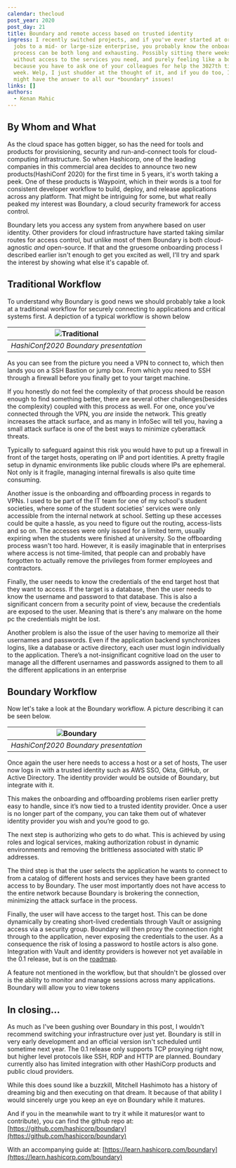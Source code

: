 ```yaml
---
calendar: thecloud
post_year: 2020
post_day: 21
title: Boundary and remote access based on trusted identity
ingress: I recently switched projects, and if you've ever started at or switched
  jobs to a mid- or large-size enterprise, you probably know the onboarding
  process can be both long and exhausting. Possibly sitting there weeks on end,
  without access to the services you need, and purely feeling like a bother
  because you have to ask one of your colleagues for help the 3027th time this
  week. Welp, I just shudder at the thought of it, and if you do too, I just
  might have the answer to all our *boundary* issues!
links: []
authors:
  - Kenan Mahic
---
```

## By Whom and What
As the cloud space has gotten bigger, so has the need for tools and products for provisioning, security and run-and-connect tools for cloud-computing infrastructure. So when Hashicorp, one of the leading companies in this commercial area decides to announce two new products(HashiConf 2020) for the first time in 5 years, it's worth taking a peek. One of these products is Waypoint, which in their words is a tool for consistent developer workflow to build, deploy, and release applications across any platform. That might be intriguing for some, but what really peaked my interest was Boundary, a cloud security framework for access control.

Boundary lets you access any system from anywhere based on user identity. Other providers for cloud infrastructure have started taking similar routes for access control, but unlike most of them Boundary is both cloud-agnostic *and* open-source. If that and the gruesome onboarding process I described earlier isn't enough to get you excited as well, I'll try and spark the interest by showing what else it's capable of.


## Traditional Workflow

To understand why Boundary is good news we should probably take a look at a traditional workflow for securely connecting to applications and critical systems first. A depiction of a typical workflow is shown below

| ![Traditional](https://www.datocms-assets.com/2885/1602530950-boundary-blog-3-edited.png?fit=max&fm=png&q=80&w=800)| 
|:--:| 
| *HashiConf2020 Boundary presentation* |

As you can see from the picture you need a VPN to connect to, which then lands you on a SSH Bastion or jump box. From which you need to SSH through a firewall before you finally get to your target machine.

If you honestly do not feel the complexity of that process should be reason enough to find something better, there are several other challenges(besides the complexity) coupled with this process as well. For one, once you've connected through the VPN, you *are* inside the network. This greatly increases the attack surface, and as many in InfoSec will tell you, having a small attack surface is one of the best ways to minimize cyberattack threats. 

Typically to safeguard against this risk you would have to put up a firewall in front of the target hosts, operating on IP and port identities. A pretty fragile setup in dynamic environments like public clouds where IPs are ephemeral. Not only is it fragile, managing internal firewalls is also quite time consuming.

Another issue is the onboarding and offboarding process in regards to VPNs. I used to be part of the IT team for one of my school's student societies, where some of the student societies' services were only accessible from the internal network at school. Setting up these accesses could be quite a hassle, as you need to figure out the routing, access-lists and so on. The accesses were only issued for a limited term, usually expiring when the students were finished at university. So the offboarding process wasn't too hard. However, it is easily imaginable that in enterprises where access is not time-limited, that people can and probably have forgotten to actually remove the privileges from former employees and contractors.

Finally, the user needs to know the credentials of the end target host that they want to access. If the target is a database, then the user needs to know the username and password to that database. This is also a significant concern from a security point of view, because the credentials are exposed to the user. Meaning that is there's any malware on the home pc the credentials might be lost.

Another problem is also the issue of the user having to memorize all their usernames and passwords. Even if the application backend synchronizes logins, like a database or active directory, each user must login individually to the application. There’s a not-insignificant cognitive load on the user to manage all the different usernames and passwords assigned to them to all the different applications in an enterprise


## Boundary Workflow

Now let's take a look at the Boundary workflow. A picture describing it can be seen below.

| ![Boundary](https://www.datocms-assets.com/2885/1602530901-boundary-blog-1-edited.png?fit=max&fm=png&q=80&w=800)| 
|:--:| 
| *HashiConf2020 Boundary presentation* |

Once again the user here needs to access a host or a set of hosts, The user now logs in with a trusted identity such as AWS SSO, Okta, GitHub, or Active Directory. The identity provider would be outside of Boundary, but integrate with it. 

This makes the onboarding and offboarding problems risen earlier pretty easy to handle, since it’s now tied to a trusted identity provider. Once a user is no longer part of the company, you can take them out of whatever identity provider you wish and you’re good to go.

The next step is authorizing who gets to do what. This is achieved by using roles and logical services, making authorization robust in dynamic environments and removing the brittleness associated with static IP addresses.

The third step is that the user selects the application he wants to connect to from a catalog of different hosts and services they have been granted access to by Boundary. The user most importantly does not have access to the entire network because Boundary is brokering the connection, minimizing the attack surface in the process.

Finally, the user will have access to the target host. This can be done dynamically by creating short-lived credentials through Vault or assigning access via a security group. Boundary will then proxy the connection right through to the application, never exposing the credentials to the user. As a consequence the risk of losing a password to hostile actors is also gone. Integration with Vault and identity providers is however not yet available in the 0.1 release, but is on the [roadmap](https://www.boundaryproject.io/docs/roadmap).

A feature not mentioned in the workflow, but that shouldn't be glossed over is the ability to monitor and manage sessions across many applications. Boundary will allow you to view tokens

## In closing...

As much as I've been gushing over Boundary in this post, I wouldn't recommend switching your infrastructure over just yet. Boundary is still in very early development and an official version isn't scheduled until sometime next year. The 0.1 release only supports TCP proxying right now, but higher level protocols like SSH, RDP and HTTP are planned. Boundary currently also has limited integration with other HashiCorp products and public cloud providers. 

While this does sound like a buzzkill, Mitchell Hashimoto has a history of dreaming big and then executing on that dream. It because of that ability I would sincerely urge you keep an eye on Boundary while it matures. 

And if you in the meanwhile want to try it while it matures(or want to contribute), you can find the github repo at: [https://github.com/hashicorp/boundary](https://github.com/hashicorp/boundary) 

With an accompanying guide at: [https://learn.hashicorp.com/boundary](https://learn.hashicorp.com/boundary)